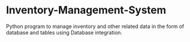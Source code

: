 # Inventory-Management-System
Python program to manage inventory and other related data in the form of database and tables using Database integration.
